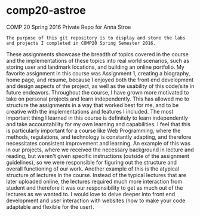 # comp20-astroe
COMP 20 Spring 2016 Private Repo for Anna Stroe

    The purpose of this git repository is to display and store the labs and projects I completed in COMP20 Spring Semester 2016. 
  These assignments showcase the breadth of topics covered in the course and the implementations of these topics into 
  real world scenarios, such as storing user and landmark locations, and building an online portfolio.
    My favorite assignment in this course was Assignment 1, creating a biography, home page, and resume, because I enjoyed
  both the front end development and design aspects of the project, as well as the usability of this code/site in future endeavors.
    Throughout the course, I have grown more motivated to take on personal projects and learn independently. This has 
  allowed me to structure the assignments in a way that worked best for me, and to be creative with the implementations
  and features I included. 
    The most important thing I learned in this course is definitely to learn independently and take accountability for 
  my own learning and capabilities. I feel that this is particularly important for a course like Web Programming,
  where the methods, regulations, and technology is constantly adapting, and therefore necessitates consistent 
  improvement and learning. An example of this was in our projects, where we received the necessary background in 
  lecture and reading, but weren't given specific instructions (outside of the assignment guidelines), so we 
  were responsible for figuring out the structure and overall functioning of our work. Another example of this is 
  the atypical structure of lectures in the course. Instead of the typical lectures that are later uploaded online,
  the lectures required much more interaction from student and therefore it was our responsibility to get as much
  out of the lectures as we wanted to.
    I would love to delve deeper into front end development and user interaction with websites (how to make your code
  adaptable and flexible for the user).
